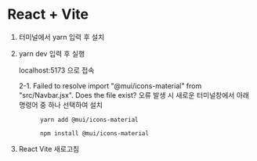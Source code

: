 # React + Vite

1. 터미널에서 yarn 입력 후 설치
   
2. yarn dev 입력 후 실행
   
   localhost:5173 으로 접속
   
   2-1. Failed to resolve import "@mui/icons-material" from "src/Navbar.jsx". Does the file exist? 오류 발생 시 새로운 터미널창에서 아래 명령어 중 하나 선택하여 설치
   
             yarn add @mui/icons-material

             npm install @mui/icons-material
   
4. React Vite 새로고침
